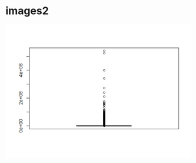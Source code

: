 # images2
![Alt text](https://github.com/llliyueer/images2/blob/master/EC-box.png "Optional title")
